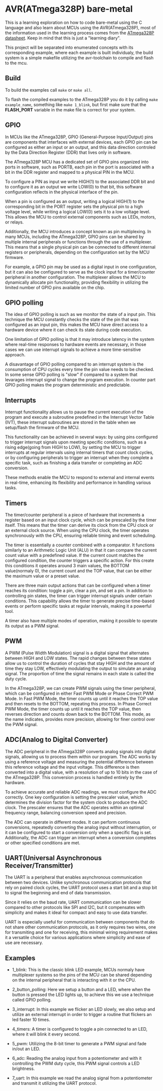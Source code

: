 # AVR(ATmega328P) bare-metal

This is a learning exploration on how to code bare-metal using the C language and also learn about MCUs using the AVR(ATmega328P), most of the information used in the learning process comes from the [ATmega328P datasheet](https://ww1.microchip.com/downloads/en/DeviceDoc/Atmel-7810-Automotive-Microcontrollers-ATmega328P_Datasheet.pdf). Keep in mind that this is just a "learning diary".

This project will be separated into enumerated concepts with its corresponding example, where each example is built individualy, the build system is a simple makefile utilizing the avr-toolchain to compile and flash to the mcu.

## Build

To build the examples call `make` or `make all`.

To flash the compiled examples to the ATmega328P you do it by calling `make example_name`, something like `make 1_blink`, but first make sure that the **FLASH_PORT** variable in the make file is correct for your system.

## GPIO

In MCUs like the ATmega328P, GPIO (General-Purpose Input/Output) pins are components that interfaces with external devices, each GPIO pin can be configured as either an input or an output, and this data direction controled by the Data Direction Register (DDR) that lives only in software.

The ATmega328P MCU has a dedicated set of GPIO pins organized into ports in software, such as PORTB, each pin in the port is associated with a bit in the DDR register and mapped to a physical PIN in the MCU.

To configure a PIN as input we write HIGH(1) to the associated DDR bit and to configure it as an output we write LOW(0) to that bit, this software configuration reflects in the physical interface of the pin.

When a pin is configured as an output, writing a logical HIGH(1) to the corresponding bit in the PORT register sets the physical pin to a high voltage level, while writing a logical LOW(0) sets it to a low voltage level. This allows the MCU to control external components such as LEDs, motors, or relays.

Additionally, the MCU introduces a concept known as pin multiplexing. In many MCUs, including the ATmega328P, GPIO pins can be shared by multiple internal peripherals or functions through the use of a multiplexer. This means that a single physical pin can be connected to different internal registers or peripherals, depending on the configuration set by the MCU firmware.

For example, a GPIO pin may be used as a digital input in one configuration, but it can also be configured to serve as the clock input for a timer/counter peripheral in another configuration. The multiplexer allows the MCU to dynamically allocate pin functionality, providing flexibility in utilizing the limited number of GPIO pins available on the chip.

## GPIO polling

The idea of GPIO polling is such as we monitor the state of a input pin. This technique the MCU constantly checks the state of the pin that was configured as an input pin, this makes the MCU have direct access to a hardware device where it can check its state during code execution.

One limitation of GPIO polling is that it may introduce latency in the system where real-time responses to hardware events are necessary, in those cases we can use interrupt signals to achieve a more time-sensitive approach.

A disavantage of GPIO polling compared to an interrupt system is the consumption of CPU cycles every time the pin value needs to be checked. In some sense GPIO polling is "slow" if compared to a system that levarages interrupt signal to change the program execution. In counter part GPIO polling makes the program deterministic and predictable.

## Interrupts

Interrupt functionality allows us to pause the current execution of the program and execute a subroutine predefined in the Interrupt Vector Table (IVT), these interrupt subroutines are stored in the table when we setup/flash the firmware of the MCU.

This functionality can be achieved in several ways: by using pins configured to trigger interrupt signals upon meeting specific conditions, such as a rising edge(going from HIGH to LOW), by setting the MCU to trigger interrupts at regular intervals using internal timers that count clock cycles, or by configuring peripherals to trigger an interrupt when they complete a specific task, such as finishing a data transfer or completing an ADC conversion.

These methods enable the MCU to respond to external and internal events in real-time, enhancing its flexibility and performance in handling various tasks.

## Timers

The timer/counter peripheral is a piece of hardware that increments a register based on an input clock cycle, which can be prescaled by the timer itself. This means that the timer can derive its clock from the CPU clock or an external clock source. When using the CPU clock, the timer operates synchronously with the CPU, ensuring reliable timing and event scheduling.

The timer is essentially a counter combined with a comparator. It functions similarly to an Arithmetic Logic Unit (ALU) in that it can compare the current count value with a predefined value. If the current count matches the configured condition, the counter triggers a specific action. For this create this conditions it operates around 3 main values, the BOTTOM value(normaly 0), the current count and the TOP value, that can be either the maximum value or a preset value.

There are three main output actions that can be configured when a timer reaches its condition: toggle a pin, clear a pin, and set a pin. In addition to controlling pin states, the timer can trigger interrupt signals under certain conditions. This capability allows the timer to generate precise time-based events or perform specific tasks at regular intervals, making it a powerful tool.

A timer also have multiple modes of operation, making it possible to operate its output as a PWM signal.

## PWM

A PWM (Pulse Width Modulation) signal is a digital signal that alternates between HIGH and LOW states. The rapid changes between these states allow us to control the duration of cycles that stay HIGH and the amount of time they stay LOW, effectively modulating the output to simulate an analog signal. The proportion of time the signal remains in each state is called the duty cycle.

In the ATmega328P, we can create PWM signals using the timer peripheral, which can be configured in either Fast PWM Mode or Phase Correct PWM Mode. In Fast PWM Mode, the timer counts up until it reaches the TOP value and then resets to the BOTTOM, repeating this process. In Phase Correct PWM Mode, the timer counts up until it reaches the TOP value, then reverses direction and counts down back to the BOTTOM. This mode, as the name indicates, provides more precision, allowing for finer control over the PWM signal.

## ADC(Analog to Digital Converter)

The ADC peripheral in the ATmega328P converts analog signals into digital signals, allowing us to process them within our program. The ADC works by using a reference voltage and measuring the potential difference between this reference voltage and the input voltage. This difference is then converted into a digital value, with a resolution of up to 10 bits in the case of the ATmega328P. This conversion process is handled entirely by the hardware.

To achieve accurate and reliable ADC readings, we must configure the ADC correctly. One key configuration is setting the prescaler value, which determines the division factor for the system clock to produce the ADC clock. The prescaler ensures that the ADC operates within an optimal frequency range, balancing conversion speed and precision.

The ADC can operate in different modes. It can perform continuous conversions, repeatedly converting the analog input without interruption, or it can be configured to start a conversion only when a specific flag is set. Additionally, the ADC can trigger an interrupt when a conversion completes or other specified conditions are met.

## UART(Universal Asynchronous Receiver/Transmitter)

The UART is a peripheral that enables asynchronous communication between two devices. Unlike synchronous communication protocols that rely on paired clock cycles, the UART protocol uses a start bit and a stop bit to signal the beginning and end of data transmission.

Since it relies on the baud rate, UART communication can be slower compared to other protocols like SPI and I2C, but it compensates with simplicity and makes it ideal for compact and easy to use data transfer.

UART is especially useful for communication between components that do not share other communication protocols, as it only requires two wires, one for transmiting and one for receiving, this minimal wiring requirement makes it a versatile choice for various applications where simplicity and ease of use are necessary.

## Examples
- 1_blink: This is the classic blink LED example, MCUs normaly have multiplexer systems so the pins of the MCU can be shared depending on the internal peripheral that is interacting with it or the CPU.

- 2_button_polling: Here we setup a button and a LED, where when the button is pressed the LED lights up, to achieve this we use a technique called GPIO polling.

- 3_interrupt: In this example we flicker an LED slowly, we also setup and utilize an external interrupt in order to trigger a routine that flickers an led faster 10 times.

- 4_timers: A timer is configured to toggle a pin connected to an LED, where it will blink it every second.

- 5_pwm: Utilizing the 8-bit timer to generate a PWM signal and fade in/out an LED.

- 6_adc: Reading the analog input from a potentiometer and with it controlling the PWM duty cycle, this PWM signal controls a LED brightness.

- 7_uart: In this example we read the analog signal from a potentiometer and transmit it utilizing the UART protocol.
